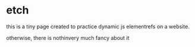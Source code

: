 # etch


this is a tiny page created to practice dynamic js elementrefs on a website.


otherwise, there is nothinvery much fancy about it 